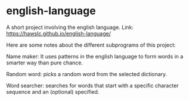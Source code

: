 # english-language
A short project involving the english language. Link:
https://hawslc.github.io/english-language/
<br>
<p></p>
Here are some notes about the different subprograms of this project:

Name maker: It uses patterns in the english language to form words in a smarter way than pure chance.

Random word: picks a random word from the selected dictionary.

Word searcher: searches for words that start with a specific character sequence and an (optional) specified.
